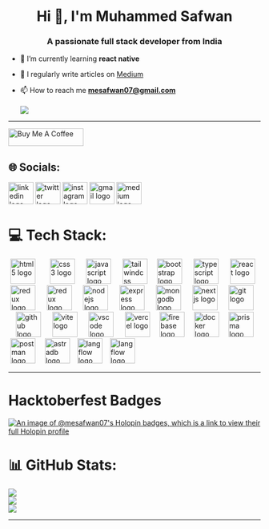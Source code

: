 <h1 align="center">Hi 👋, I'm Muhammed Safwan</h1>
<h3 align="center">A passionate full stack developer from India</h3>


- 🌱 I’m currently learning **react native**

- 📝 I regularly write articles on [Medium](https://medium.com/@mesafwan07)

- 📫 How to reach me **mesafwan07@gmail.com** </br></br>
![](https://visitcount.itsvg.in/api?id=me-safwan-07&label=Profile%20Views&color=1&icon=5&pretty=true)

---

<a href="https://www.buymeacoffee.com/mesafwan07y" target="_blank"><img src="https://cdn.buymeacoffee.com/buttons/v2/default-yellow.png" alt="Buy Me A Coffee" style="height: 35px !important;width: 150px !important;" ></a>
## 🌐 Socials:
<div align="left">
<a href="https://linkedin.com/in/muhammed-safwan-1bab1b25b" target="_blank"><img src="https://raw.githubusercontent.com/maurodesouza/profile-readme-generator/master/src/assets/icons/social/linkedin/default.svg" width="50" height="44" alt="linkedin logo" /></a>
<a href="https://x.com/me_safwan_07" target="_blank"><img src="https://raw.githubusercontent.com/maurodesouza/profile-readme-generator/master/src/assets/icons/social/twitter/default.svg" width="50" height="44" alt="twitter logo" /></a>
<a href="https://instagram.com/me_safwan_07" target="_blank"><img src="https://raw.githubusercontent.com/maurodesouza/profile-readme-generator/master/src/assets/icons/social/instagram/default.svg" width="50" height="44" alt="instagram logo" /></a>
<a href="https://gmail.com/mesafwan07@gmai;com" target="_blank"><img src="https://raw.githubusercontent.com/maurodesouza/profile-readme-generator/master/src/assets/icons/social/gmail/default.svg" width="50" height="44" alt="gmail logo" /></a>
<a href="https://medium.com/@@mesafwan07" target="_blank"><img src="https://raw.githubusercontent.com/maurodesouza/profile-readme-generator/master/src/assets/icons/social/medium/default.svg" width="50" height="44" alt="medium logo" /></a>
</div>

# 💻 Tech Stack:
<div align="left">
 <img src="https://skillicons.dev/icons?i=html" height="50" alt="html5 logo" />
 <img width="13" />
 <img src="https://skillicons.dev/icons?i=css" height="50" alt="css3 logo" />
 <img width="7" />
 <img src="https://skillicons.dev/icons?i=js" height="50" alt="javascript logo" />
 <img width="7" />
 <img src="https://skillicons.dev/icons?i=tailwind" height="50" alt="tailwindcss logo" />
  <img width="7" />
 <img src="https://skillicons.dev/icons?i=bootstrap" height="50" alt="bootstrap logo" />
 <img width="7" />
 <img src="https://skillicons.dev/icons?i=ts" height="50" alt="typescript logo" />
 <img width="7" />
 <img src="https://cdn.jsdelivr.net/gh/devicons/devicon/icons/react/react-original.svg" height="50" alt="react logo" />
  <img width="7" />
 <img src="https://skillicons.dev/icons?i=redux" height="50" alt="redux logo" />
 <img width="7" />
 <img src="https://skillicons.dev/icons?i=sass" height="50" alt="redux logo" />
 <img width="7" />
 <img src="https://skillicons.dev/icons?i=nodejs" height="50" alt="nodejs logo" />
 <img width="7" />
 <img src="https://skillicons.dev/icons?i=express" height="50" alt="express logo" />
 <img width="7" />
 <img src="https://skillicons.dev/icons?i=mongodb" height="50" alt="mongodb logo" />
 <img width="7" />
 <img src="https://skillicons.dev/icons?i=nextjs" height="50" alt="nextjs logo" />
 <img width="7" />
 <img src="https://cdn.jsdelivr.net/gh/devicons/devicon/icons/git/git-original.svg" height="50" alt="git logo" />
 <img width="7" />
 <img src="https://skillicons.dev/icons?i=github" height="50" alt="github logo" />
 <img width="7" />
 <img src="https://skillicons.dev/icons?i=vite" height="50" alt="vite logo" />
 <img width="7" />
 <img src="https://skillicons.dev/icons?i=vscode" height="50" alt="vscode logo" />
 <img width="7" />
 <img src="https://skillicons.dev/icons?i=vercel" height="50" alt="vercel logo" />
<img width="7" />
 <img src="https://skillicons.dev/icons?i=firebase" height="50" alt="firebase logo" />
  <img width="7" />
 <img src="https://skillicons.dev/icons?i=docker" height="50" alt="docker logo" />
  <img width="7" />
 <img src="https://skillicons.dev/icons?i=prisma" height="50" alt="prisma logo" />
  <img width="7" />
 <img src="https://skillicons.dev/icons?i=postman" height="50" alt="postman logo" />
  <img width="7" />
 <img src="https://skillicons.dev/icons?i=npm" height="50" alt="astradb logo" />
<img width="7" />
<img src="https://skillicons.dev/icons?i=notion" height="50" alt="langflow logo" />
<img width="7" />
<img src="https://skillicons.dev/icons?i=redis" height="50" alt="langflow logo" />
</div>

---
# Hacktoberfest Badges 
[![An image of @mesafwan07's Holopin badges, which is a link to view their full Holopin profile](https://holopin.me/mesafwan07)](https://holopin.io/@mesafwan07)

# 📊 GitHub Stats:
![](https://github-readme-stats.vercel.app/api?username=me-safwan-07&theme=synthwave&hide_border=false&include_all_commits=false&count_private=false)<br/>
![](https://github-readme-streak-stats.herokuapp.com/?user=me-safwan-07&theme=synthwave&hide_border=false)<br/>
![](https://github-readme-stats.vercel.app/api/top-langs/?username=me-safwan-07&theme=synthwave&hide_border=false&include_all_commits=false&count_private=false&layout=compact)

---

